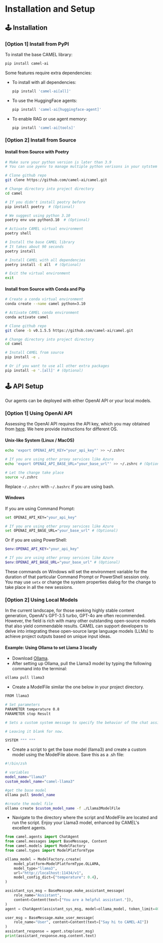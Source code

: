 # Installation and Setup
## 🕹 Installation

### [Option 1] Install from PyPI
To install the base CAMEL library:
```bash
pip install camel-ai
```
Some features require extra dependencies:
- To install with all dependencies:
    ```bash
    pip install 'camel-ai[all]'
    ```
- To use the HuggingFace agents:
    ```bash
    pip install 'camel-ai[huggingface-agent]'
    ```
- To enable RAG or use agent memory:
    ```bash
    pip install 'camel-ai[tools]'
    ```

### [Option 2] Install from Source
#### Install from Source with Poetry
```bash
# Make sure your python version is later than 3.9
# You can use pyenv to manage multiple python verisons in your sytstem

# Clone github repo
git clone https://github.com/camel-ai/camel.git

# Change directory into project directory
cd camel

# If you didn't install peotry before
pip install poetry  # (Optional)

# We suggest using python 3.10
poetry env use python3.10  # (Optional)

# Activate CAMEL virtual environment
poetry shell

# Install the base CAMEL library
# It takes about 90 seconds
poetry install

# Install CAMEL with all dependencies
poetry install -E all  # (Optional)

# Exit the virtual environment
exit
```

#### Install from Source with Conda and Pip
```bash
# Create a conda virtual environment
conda create --name camel python=3.10

# Activate CAMEL conda environment
conda activate camel

# Clone github repo
git clone -b v0.1.5.5 https://github.com/camel-ai/camel.git

# Change directory into project directory
cd camel

# Install CAMEL from source
pip install -e .

# Or if you want to use all other extra packages
pip install -e '.[all]' # (Optional)
```


## 🕹 API Setup
Our agents can be deployed with either OpenAI API or your local models.

### [Option 1] Using OpenAI API
Assessing the OpenAI API requires the API key, which you may obtained from [here](https://platform.openai.com/account/api-keys). We here provide instructions for different OS.

#### Unix-like System (Linux / MacOS)
```bash
echo 'export OPENAI_API_KEY="your_api_key"' >> ~/.zshrc

# If you are using other proxy services like Azure
echo 'export OPENAI_API_BASE_URL="your_base_url"' >> ~/.zshrc # (Optional)

# Let the change take place
source ~/.zshrc
```

Replace `~/.zshrc` with `~/.bashrc` if you are using bash.

#### Windows
If you are using Command Prompt:
```bash
set OPENAI_API_KEY="your_api_key"

# If you are using other proxy services like Azure
set OPENAI_API_BASE_URL="your_base_url" # (Optional)
```
Or if you are using PowerShell:
```powershell
$env:OPENAI_API_KEY="your_api_key"

# If you are using other proxy services like Azure
$env:OPENAI_API_BASE_URL="your_base_url" # (Optional)
```
These commands on Windows will set the environment variable for the duration of that particular Command Prompt or PowerShell session only. You may use `setx` or change the system properties dialog for the change to take place in all the new sessions.


### [Option 2] Using Local Models
In the current landscape, for those seeking highly stable content generation, OpenAI's GPT-3.5 turbo,  GPT-4o are often recommended. However, the field is rich with many other outstanding open-source models that also yield commendable results. CAMEL can support developers to delve into integrating these open-source large language models (LLMs) to achieve project outputs based on unique input ideas.

#### Example: Using Ollama to set Llama 3 locally

- Download [Ollama](https://ollama.com/download).
- After setting up Ollama, pull the Llama3 model by typing the following command into the terminal:
```bash
ollama pull llama3
```
- Create a ModelFile similar the one below in your project directory.
```bash
FROM llama3

# Set parameters
PARAMETER temperature 0.8
PARAMETER stop Result

# Sets a custom system message to specify the behavior of the chat assistant

# Leaving it blank for now.

SYSTEM """ """
```
- Create a script to get the base model (llama3) and create a custom model using the ModelFile above. Save this as a .sh file:
```bash
#!/bin/zsh

# variables
model_name="llama3"
custom_model_name="camel-llama3"

#get the base model
ollama pull $model_name

#create the model file
ollama create $custom_model_name -f ./Llama3ModelFile
```
- Navigate to the directory where the script and ModelFile are located and run the script. Enjoy your Llama3 model, enhanced by CAMEL's excellent agents.
```python
from camel.agents import ChatAgent
from camel.messages import BaseMessage, Content
from camel.models import ModelFactory
from camel.types import ModelPlatformType

ollama_model = ModelFactory.create(
    model_platform=ModelPlatformType.OLLAMA,
    model_type="llama3",
    url="http://localhost:11434/v1",
    model_config_dict={"temperature": 0.4},
)

assistant_sys_msg = BaseMessage.make_assistant_message(
    role_name="Assistant",
    content=Content(text=["You are a helpful assistant."]),
)
agent = ChatAgent(assistant_sys_msg, model=ollama_model, token_limit=4096)

user_msg = BaseMessage.make_user_message(
    role_name="User", content=Content(text=["Say hi to CAMEL-AI"])
)
assistant_response = agent.step(user_msg)
print(assistant_response.msg.content.text)
```
